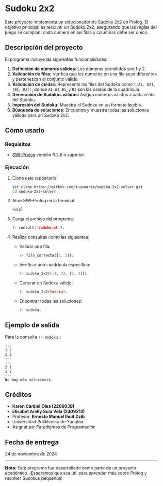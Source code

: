 # Sudoku 2x2

Este proyecto implementa un solucionador de Sudoku 2x2 en Prolog. El objetivo principal es resolver un Sudoku 2x2, asegurando que las reglas del juego se cumplan: cada número en las filas y columnas debe ser único.

## Descripción del proyecto

El programa incluye las siguientes funcionalidades:

1. **Definición de números válidos:** Los números permitidos son 1 y 2.
2. **Validación de filas:** Verifica que los números en una fila sean diferentes y pertenezcan al conjunto válido.
3. **Validación de celdas:** Representa las filas del Sudoku como `[[A1, A2], [B1, B2]]`, donde `A1`, `A2`, `B1`, y `B2` son las celdas de la cuadrícula.
4. **Generación de Sudokus válidos:** Asigna números válidos a cada celda del Sudoku.
5. **Impresión del Sudoku:** Muestra el Sudoku en un formato legible.
6. **Búsqueda de soluciones:** Encuentra y muestra todas las soluciones válidas para un Sudoku 2x2.

## Cómo usarlo

### Requisitos

- [SWI-Prolog](https://www.swi-prolog.org) versión 9.2.8 o superior.

### Ejecución

1. Clona este repositorio:

   ```bash
   git clone https://github.com/tuusuario/sudoku-2x2-solver.git
   cd sudoku-2x2-solver
   ```

2. Abre SWI-Prolog en la terminal:

   ```bash
   swipl
   ```

3. Carga el archivo del programa:

   ```prolog
   ?- consult('sudoku.pl').
   ```

4. Realiza consultas como las siguientes:

   - Validar una fila:
     ```prolog
     ?- fila_correcta([1, 2]).
     ```
   - Verificar una cuadrícula específica:
     ```prolog
     ?- sudoku_2x2([[1, 2], [2, 1]]).
     ```
   - Generar un Sudoku válido:
     ```prolog
     ?- sudoku_2x2(Sudoku).
     ```
   - Encontrar todas las soluciones:
     ```prolog
     ?- sudoku.
     ```

## Ejemplo de salida

Para la consulta `?- sudoku.`:

```
---
1 2
2 1
---
---
2 1
1 2
---
No hay más soluciones.
```

## Créditos

- **Karen Cardiel Olea (2209039)**
- **Elisabet Arelly Sulú Vela (2309212)**
- Profesor: **Ernesto Manuel Ihuit Dzib**
- Universidad Politécnica de Yucatán
- Asignatura: Paradigmas de Programación

## Fecha de entrega

24 de noviembre de 2024

---

**Nota:** Este programa fue desarrollado como parte de un proyecto académico. ¡Esperamos que sea útil para aprender más sobre Prolog y resolver Sudokus pequeños!
